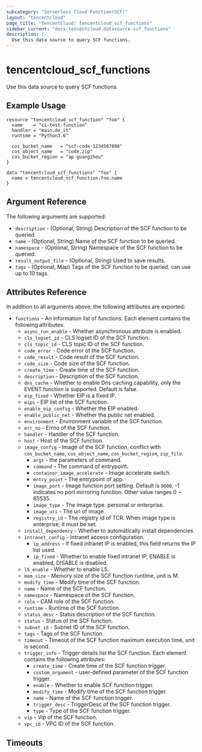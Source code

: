 ```yaml
---
subcategory: "Serverless Cloud Function(SCF)"
layout: "tencentcloud"
page_title: "TencentCloud: tencentcloud_scf_functions"
sidebar_current: "docs-tencentcloud-datasource-scf_functions"
description: |-
  Use this data source to query SCF functions.
---
```


# tencentcloud_scf_functions

Use this data source to query SCF functions.

## Example Usage

```hcl
resource "tencentcloud_scf_function" "foo" {
  name    = "ci-test-function"
  handler = "main.do_it"
  runtime = "Python3.6"

  cos_bucket_name   = "scf-code-1234567890"
  cos_object_name   = "code.zip"
  cos_bucket_region = "ap-guangzhou"
}

data "tencentcloud_scf_functions" "foo" {
  name = tencentcloud_scf_function.foo.name
}
```

## Argument Reference

The following arguments are supported:

* `description` - (Optional, String) Description of the SCF function to be queried.
* `name` - (Optional, String) Name of the SCF function to be queried.
* `namespace` - (Optional, String) Namespace of the SCF function to be queried.
* `result_output_file` - (Optional, String) Used to save results.
* `tags` - (Optional, Map) Tags of the SCF function to be queried, can use up to 10 tags.

## Attributes Reference

In addition to all arguments above, the following attributes are exported:

* `functions` - An information list of functions. Each element contains the following attributes:
  * `async_run_enable` - Whether asynchronous attribute is enabled.
  * `cls_logset_id` - CLS logset ID of the SCF function.
  * `cls_topic_id` - CLS topic ID of the SCF function.
  * `code_error` - Code error of the SCF function.
  * `code_result` - Code result of the SCF function.
  * `code_size` - Code size of the SCF function.
  * `create_time` - Create time of the SCF function.
  * `description` - Description of the SCF function.
  * `dns_cache` - Whether to enable Dns caching capability, only the EVENT function is supported. Default is false.
  * `eip_fixed` - Whether EIP is a fixed IP.
  * `eips` - EIP list of the SCF function.
  * `enable_eip_config` - Whether the EIP enabled.
  * `enable_public_net` - Whether the public net enabled.
  * `environment` - Environment variable of the SCF function.
  * `err_no` - Errno of the SCF function.
  * `handler` - Handler of the SCF function.
  * `host` - Host of the SCF function.
  * `image_config` - Image of the SCF function, conflict with `cos_bucket_name`, `cos_object_name`, `cos_bucket_region`, `zip_file`.
    * `args` - the parameters of command.
    * `command` - The command of entrypoint.
    * `container_image_accelerate` - Image accelerate switch.
    * `entry_point` - The entrypoint of app.
    * `image_port` - Image function port setting. Default is `9000`, -1 indicates no port mirroring function. Other value ranges 0 ~ 65535.
    * `image_type` - The image type. personal or enterprise.
    * `image_uri` - The uri of image.
    * `registry_id` - The registry id of TCR. When image type is enterprise, it must be set.
  * `install_dependency` - Whether to automatically install dependencies.
  * `intranet_config` - Intranet access configuration.
    * `ip_address` - If fixed intranet IP is enabled, this field returns the IP list used.
    * `ip_fixed` - Whether to enable fixed intranet IP, ENABLE is enabled, DISABLE is disabled.
  * `l5_enable` - Whether to enable L5.
  * `mem_size` - Memory size of the SCF function runtime, unit is M.
  * `modify_time` - Modify time of the SCF function.
  * `name` - Name of the SCF function.
  * `namespace` - Namespace of the SCF function.
  * `role` - CAM role of the SCF function.
  * `runtime` - Runtime of the SCF function.
  * `status_desc` - Status description of the SCF function.
  * `status` - Status of the SCF function.
  * `subnet_id` - Subnet ID of the SCF function.
  * `tags` - Tags of the SCF function.
  * `timeout` - Timeout of the SCF function maximum execution time, unit is second.
  * `trigger_info` - Trigger details list the SCF function. Each element contains the following attributes:
    * `create_time` - Create time of the SCF function trigger.
    * `custom_argument` - user-defined parameter of the SCF function trigger.
    * `enable` - Whether to enable SCF function trigger.
    * `modify_time` - Modify time of the SCF function trigger.
    * `name` - Name of the SCF function trigger.
    * `trigger_desc` - TriggerDesc of the SCF function trigger.
    * `type` - Type of the SCF function trigger.
  * `vip` - Vip of the SCF function.
  * `vpc_id` - VPC ID of the SCF function.


## Timeouts

<no value>


